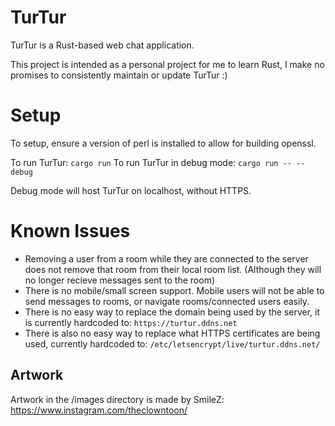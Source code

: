 # TurTur

TurTur is a Rust-based web chat application.


This project is intended as a personal project for me to learn Rust, I make no promises to consistently maintain or update TurTur :)

# 

# Setup

To setup, ensure a version of perl is installed to allow for building openssl.

To run TurTur: `cargo run`
To run TurTur in debug mode: `cargo run -- --debug`

Debug mode will host TurTur on localhost, without HTTPS.



# Known Issues

- Removing a user from a room while they are connected to the server does not remove that room from their local room list. (Although they will no longer recieve messages sent to the room)
- There is no mobile/small screen support. Mobile users will not be able to send messages to rooms, or navigate rooms/connected users easily.
- There is no easy way to replace the domain being used by the server, it is currently hardcoded to: `https://turtur.ddns.net`
- There is also no easy way to replace what HTTPS certificates are being used, currently hardcoded to: `/etc/letsencrypt/live/turtur.ddns.net/`
 

## Artwork

Artwork in the /images directory is made by SmileZ: https://www.instagram.com/theclowntoon/
